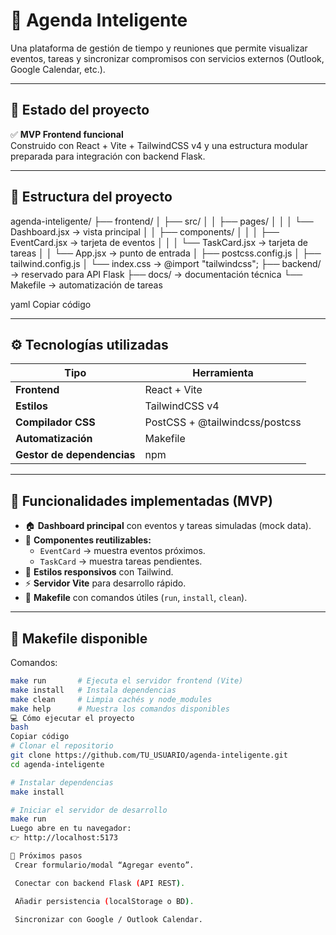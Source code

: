 # 📅 Agenda Inteligente

Una plataforma de gestión de tiempo y reuniones que permite visualizar eventos, tareas y sincronizar compromisos con servicios externos (Outlook, Google Calendar, etc.).

---

## 🚀 Estado del proyecto
✅ **MVP Frontend funcional**  
Construido con React + Vite + TailwindCSS v4 y una estructura modular preparada para integración con backend Flask.

---

## 🧩 Estructura del proyecto

agenda-inteligente/
├── frontend/
│ ├── src/
│ │ ├── pages/
│ │ │ └── Dashboard.jsx → vista principal
│ │ ├── components/
│ │ │ ├── EventCard.jsx → tarjeta de eventos
│ │ │ └── TaskCard.jsx → tarjeta de tareas
│ │ └── App.jsx → punto de entrada
│ ├── postcss.config.js
│ ├── tailwind.config.js
│ └── index.css → @import "tailwindcss";
├── backend/ → reservado para API Flask
├── docs/ → documentación técnica
└── Makefile → automatización de tareas

yaml
Copiar código

---

## ⚙️ Tecnologías utilizadas

| Tipo | Herramienta |
|------|--------------|
| **Frontend** | React + Vite |
| **Estilos** | TailwindCSS v4 |
| **Compilador CSS** | PostCSS + @tailwindcss/postcss |
| **Automatización** | Makefile |
| **Gestor de dependencias** | npm |

---

## 🧠 Funcionalidades implementadas (MVP)

- 🏠 **Dashboard principal** con eventos y tareas simuladas (mock data).  
- 🧱 **Componentes reutilizables:**  
  - `EventCard` → muestra eventos próximos.  
  - `TaskCard` → muestra tareas pendientes.  
- 🎨 **Estilos responsivos** con Tailwind.  
- ⚡ **Servidor Vite** para desarrollo rápido.  
- 🧰 **Makefile** con comandos útiles (`run`, `install`, `clean`).

---

## 🧾 Makefile disponible

Comandos:
```bash
make run       # Ejecuta el servidor frontend (Vite)
make install   # Instala dependencias
make clean     # Limpia cachés y node_modules
make help      # Muestra los comandos disponibles
💻 Cómo ejecutar el proyecto
bash
Copiar código
# Clonar el repositorio
git clone https://github.com/TU_USUARIO/agenda-inteligente.git
cd agenda-inteligente

# Instalar dependencias
make install

# Iniciar el servidor de desarrollo
make run
Luego abre en tu navegador:
👉 http://localhost:5173

🧩 Próximos pasos
 Crear formulario/modal “Agregar evento”.

 Conectar con backend Flask (API REST).

 Añadir persistencia (localStorage o BD).

 Sincronizar con Google / Outlook Calendar.